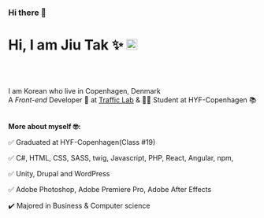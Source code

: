 ### Hi there 👋

<!--
**JiuTak/JiuTak** is a ✨ _special_ ✨ repository because its `README.md` (this file) appears on your GitHub profile.

Here are some ideas to get you started:

- 🔭 I’m currently working on ...
- 🌱 I’m currently learning ...
- 👯 I’m looking to collaborate on ...
- 🤔 I’m looking for help with ...
- 💬 Ask me about ...
- 📫 How to reach me: ...
- 😄 Pronouns: ...
- ⚡ Fun fact: ...
-->

# Hi, I am Jiu Tak :sparkles: <a href="https://www.linkedin.com/in/jiu-tak-a0350912a/"><img width="22px" src="https://raw.githubusercontent.com/peterthehan/peterthehan/master/assets/linkedin.svg" />
</a>
<br/><br/>

I am Korean who live in Copenhagen, Denmark<br/>
A _Front-end_ Developer :seedling:  at <a href="https://trafficlab.dk/">Traffic Lab</a> & :woman_student: Student at HYF-Copenhagen :books: <br/>
<br/>


**More about myself :nerd_face::**<br/>

:white_check_mark: Graduated at HYF-Copenhagen(Class #19) <br/>

:white_check_mark: C#, HTML, CSS, SASS, twig, Javascript, PHP, React, Angular, npm, <br/>

:white_check_mark: Unity, Drupal and WordPress <br/>

:white_check_mark: Adobe Photoshop, Adobe Premiere Pro,  Adobe After Effects <br/>

:heavy_check_mark: Majored in Business & Computer science <br/>
